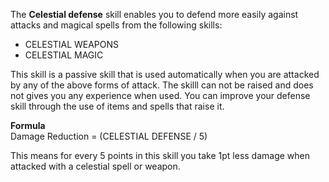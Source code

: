 The **Celestial defense** skill enables you to defend more easily against attacks and magical spells from the following skills:

*   CELESTIAL WEAPONS
*   CELESTIAL MAGIC

This skill is a passive skill that is used automatically when you are attacked by any of the above forms of attack. The skilll can not be raised and does not gives you any experience when used. You can improve your defense skill through the use of items and spells that raise it.

**Formula**  
Damage Reduction = (CELESTIAL DEFENSE / 5)  
  
This means for every 5 points in this skill you take 1pt less damage when attacked with a celestial spell or weapon.